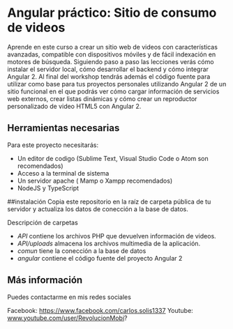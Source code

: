 # Angular práctico: Sitio de consumo de videos

Aprende en este curso a crear un sitio web de videos con características avanzadas, compatible con dispositivos móviles y de fácil indexación en motores de búsqueda. Siguiendo paso a paso las lecciones verás cómo instalar el servidor local, cómo desarrollar el backend y cómo integrar Angular 2. Al final del workshop tendrás además el código fuente para utilizar como base para tus proyectos personales utilizando Angular 2 de un sitio funcional en el que podrás ver cómo cargar información de servicios web externos, crear listas dinámicas y cómo crear un reproductor personalizado de video HTML5 con Angular 2.

## Herramientas necesarias

Para este proyecto necesitarás:
- Un editor de codigo (Sublime Text, Visual Studio Code o Atom son recomendados)
- Acceso a la terminal de sistema
- Un servidor apache ( Mamp o Xampp recomendados)
- NodeJS y TypeScript

##instalación
Copia este repositorio en la raíz de carpeta pública de tu servidor y actualiza los datos de conección a la base de datos.

Descripción de carpetas
- *API* contiene los archivos PHP que devuelven información de videos.
- *API/uploads* almacena los archivos multimedia de la aplicación.
- *comun* tiene la conección a la base de datos
- *angular* contiene el código fuente del proyecto Angular 2

## Más información

Puedes contactarme en mis redes sociales

Facebook: https://www.facebook.com/carlos.solis1337
Youtube: www.youtube.com/user/RevolucionMobi?
